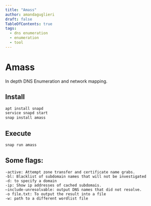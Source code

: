 ```yaml
---
title: "Amass"
author: amandaguglieri
draft: false
TableOfContents: true
tags:
  - dns enumeration
  - enumeration
  - tool
---
```


# Amass

In depth DNS Enumeration and network mapping.

## Install

```bash
apt install snapd
service snapd start
snap install amass
```

## Execute

```bash
snap run amass
```

## Some flags:

```
-active: Attempt zone transfer and certificate name grabs.
-bl: Blacklist of subdomain names that will not be investigated
-d: to specify a domain
-ip: Show ip addresses of cached subdomais.
–include-unresolvable: output DNS names that did not resolve.
-o file.txt: To output the result into a file
-w: path to a different wordlist file
```
